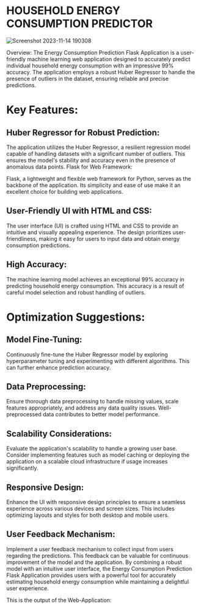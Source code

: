 # HOUSEHOLD ENERGY CONSUMPTION PREDICTOR

![Screenshot 2023-11-14 190308](https://github.com/ArupSankarRoy/ENERGY-CONSUMPTION-PREDICTION-FLASK-APPLICATION./assets/115450599/e893a3a3-74dc-4912-9f11-9c52bf1d8c6e)

Overview:
The Energy Consumption Prediction Flask Application is a user-friendly machine learning web application designed to accurately predict individual household energy consumption with an impressive 99% accuracy. The application employs a robust Huber Regressor to handle the presence of outliers in the dataset, ensuring reliable and precise predictions.

# Key Features:
## Huber Regressor for Robust Prediction:

The application utilizes the Huber Regressor, a resilient regression model capable of handling datasets with a significant number of outliers. This ensures the model's stability and accuracy even in the presence of anomalous data points.
Flask for Web Framework:

Flask, a lightweight and flexible web framework for Python, serves as the backbone of the application. Its simplicity and ease of use make it an excellent choice for building web applications.
## User-Friendly UI with HTML and CSS:

The user interface (UI) is crafted using HTML and CSS to provide an intuitive and visually appealing experience. The design prioritizes user-friendliness, making it easy for users to input data and obtain energy consumption predictions.
## High Accuracy:

The machine learning model achieves an exceptional 99% accuracy in predicting household energy consumption. This accuracy is a result of careful model selection and robust handling of outliers.
# Optimization Suggestions:

## Model Fine-Tuning:

Continuously fine-tune the Huber Regressor model by exploring hyperparameter tuning and experimenting with different algorithms. This can further enhance prediction accuracy.
## Data Preprocessing:

Ensure thorough data preprocessing to handle missing values, scale features appropriately, and address any data quality issues. Well-preprocessed data contributes to better model performance.
## Scalability Considerations:

Evaluate the application's scalability to handle a growing user base. Consider implementing features such as model caching or deploying the application on a scalable cloud infrastructure if usage increases significantly.
## Responsive Design:

Enhance the UI with responsive design principles to ensure a seamless experience across various devices and screen sizes. This includes optimizing layouts and styles for both desktop and mobile users.
## User Feedback Mechanism:

Implement a user feedback mechanism to collect input from users regarding the predictions. This feedback can be valuable for continuous improvement of the model and the application.
By combining a robust model with an intuitive user interface, the Energy Consumption Prediction Flask Application provides users with a powerful tool for accurately estimating household energy consumption while maintaining a delightful user experience.


This is the output of the Web-Application:

